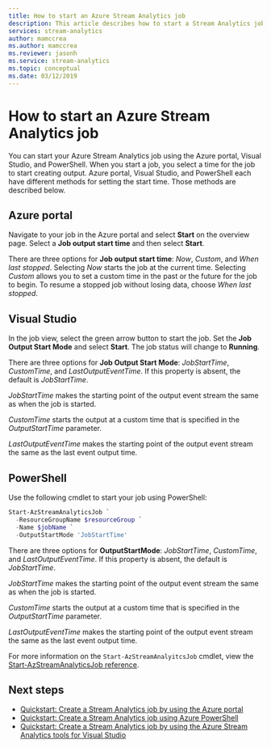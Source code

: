 ```yaml
---
title: How to start an Azure Stream Analytics job
description: This article describes how to start a Stream Analytics job.
services: stream-analytics
author: mamccrea
ms.author: mamccrea
ms.reviewer: jasonh
ms.service: stream-analytics
ms.topic: conceptual
ms.date: 03/12/2019
---
```


# How to start an Azure Stream Analytics job

You can start your Azure Stream Analytics job using the Azure portal, Visual Studio, and PowerShell. When you start a job, you select a time for the job to start creating output. Azure portal, Visual Studio, and PowerShell each have different methods for setting the start time. Those methods are described below.

## Azure portal

Navigate to your job in the Azure portal and select **Start** on the overview page. Select a **Job output start time** and then select **Start**.

There are three options for **Job output start time**: *Now*, *Custom*, and *When last stopped*. Selecting *Now* starts the job at the current time. Selecting *Custom* allows you to set a custom time in the past or the future for the job to begin. To resume a stopped job without losing data, choose *When last stopped*.

## Visual Studio

In the job view, select the green arrow button to start the job. Set the **Job Output Start Mode** and select **Start**. The job status will change to **Running**.

There are three options for **Job Output Start Mode**: *JobStartTime*, *CustomTime*, and *LastOutputEventTime*. If this property is absent, the default is *JobStartTime*.

*JobStartTime* makes the starting point of the output event stream the same as when the job is started.

*CustomTime* starts the output at a custom time that is specified in the *OutputStartTime* parameter.

*LastOutputEventTime* makes the starting point of the output event stream the same as the last event output time.

## PowerShell

Use the following cmdlet to start your job using PowerShell:

```powershell
Start-AzStreamAnalyticsJob `
  -ResourceGroupName $resourceGroup `
  -Name $jobName `
  -OutputStartMode 'JobStartTime'
```

There are three options for **OutputStartMode**: *JobStartTime*, *CustomTime*, and *LastOutputEventTime*. If this property is absent, the default is *JobStartTime*.

*JobStartTime* makes the starting point of the output event stream the same as when the job is started.

*CustomTime* starts the output at a custom time that is specified in the *OutputStartTime* parameter.

*LastOutputEventTime* makes the starting point of the output event stream the same as the last event output time.

For more information on the `Start-AzStreamAnalyitcsJob` cmdlet, view the [Start-AzStreamAnalyticsJob reference](/powershell/module/az.streamanalytics/start-azstreamanalyticsjob).

## Next steps

* [Quickstart: Create a Stream Analytics job by using the Azure portal](stream-analytics-quick-create-portal.md)
* [Quickstart: Create a Stream Analytics job using Azure PowerShell](stream-analytics-quick-create-powershell.md)
* [Quickstart: Create a Stream Analytics job by using the Azure Stream Analytics tools for Visual Studio](stream-analytics-quick-create-vs.md)
